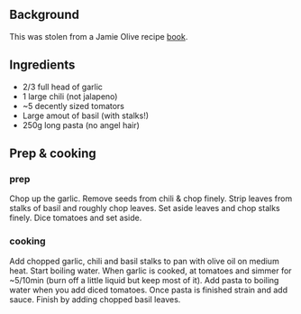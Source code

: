 ## Background

This was stolen from a Jamie Olive recipe [book](https://www.amazon.com/Jamies-Ministry-Food-Anyone-Learn/dp/0718158482/ref=asap_bc?ie=UTF8).

## Ingredients

- 2/3 full head of garlic
- 1 large chili (not jalapeno)
- ~5 decently sized tomators
- Large amout of basil (with stalks!)
- 250g long pasta (no angel hair)

## Prep & cooking
### prep

Chop up the garlic. Remove seeds from chili & chop finely. Strip leaves from stalks of basil and roughly chop leaves. Set aside leaves and chop stalks finely. Dice tomatoes and set aside.

### cooking
Add chopped garlic, chili and basil stalks to pan with olive oil on medium heat. Start boiling water. When garlic is cooked, at tomatoes and simmer for ~5/10min (burn off a little liquid but keep most of it). Add pasta to boiling water when you add diced tomatoes. Once pasta is finished strain and add sauce. Finish by adding chopped basil leaves.



